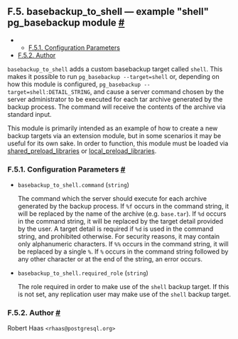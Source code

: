 ## F.5. basebackup\_to\_shell — example "shell" pg\_basebackup module [#](#BASEBACKUP-TO-SHELL)

  * *   [F.5.1. Configuration Parameters](basebackup-to-shell.html#BASEBACKUP-TO-SHELL-CONFIGURATION-PARAMETERS)
  * [F.5.2. Author](basebackup-to-shell.html#BASEBACKUP-TO-SHELL-AUTHOR)

`basebackup_to_shell` adds a custom basebackup target called `shell`. This makes it possible to run `pg_basebackup --target=shell` or, depending on how this module is configured, `pg_basebackup --target=shell:DETAIL_STRING`, and cause a server command chosen by the server administrator to be executed for each tar archive generated by the backup process. The command will receive the contents of the archive via standard input.

This module is primarily intended as an example of how to create a new backup targets via an extension module, but in some scenarios it may be useful for its own sake. In order to function, this module must be loaded via [shared\_preload\_libraries](runtime-config-client.html#GUC-SHARED-PRELOAD-LIBRARIES) or [local\_preload\_libraries](runtime-config-client.html#GUC-LOCAL-PRELOAD-LIBRARIES).

### F.5.1. Configuration Parameters [#](#BASEBACKUP-TO-SHELL-CONFIGURATION-PARAMETERS)

* `basebackup_to_shell.command` (`string`)

    The command which the server should execute for each archive generated by the backup process. If `%f` occurs in the command string, it will be replaced by the name of the archive (e.g. `base.tar`). If `%d` occurs in the command string, it will be replaced by the target detail provided by the user. A target detail is required if `%d` is used in the command string, and prohibited otherwise. For security reasons, it may contain only alphanumeric characters. If `%%` occurs in the command string, it will be replaced by a single `%`. If `%` occurs in the command string followed by any other character or at the end of the string, an error occurs.

* `basebackup_to_shell.required_role` (`string`)

    The role required in order to make use of the `shell` backup target. If this is not set, any replication user may make use of the `shell` backup target.

### F.5.2. Author [#](#BASEBACKUP-TO-SHELL-AUTHOR)

Robert Haas `<rhaas@postgresql.org>`